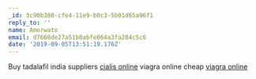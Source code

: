 ```yaml
---
_id: 3c90b380-cfe4-11e9-b0c3-5b01d65a96f1
reply_to: ''
name: Amorwato
email: d7668de27a51b0abfe064a3fa284c5c6
date: '2019-09-05T13:51:19.176Z'
---
```

Buy tadalafil india suppliers <a href="http://mrxcialisrx.com/#">cialis online</a> viagra online cheap <a href="http://viagramrxgeneric.com/#">viagra online</a>
